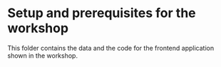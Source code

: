 # Setup and prerequisites for the workshop

This folder contains the data and the code for the frontend application shown in the workshop.
